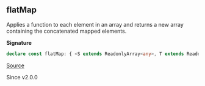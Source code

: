 ## flatMap

Applies a function to each element in an array and returns a new array containing the concatenated mapped elements.

**Signature**

```ts
declare const flatMap: { <S extends ReadonlyArray<any>, T extends ReadonlyArray<any>>(f: (a: ReadonlyArray.Infer<S>, i: number) => T): (self: S) => ReadonlyArray.AndNonEmpty<S, T, ReadonlyArray.Infer<T>>; <A, B>(self: NonEmptyReadonlyArray<A>, f: (a: A, i: number) => NonEmptyReadonlyArray<B>): NonEmptyArray<B>; <A, B>(self: ReadonlyArray<A>, f: (a: A, i: number) => ReadonlyArray<B>): Array<B>; }
```

[Source](https://github.com/Effect-TS/effect/tree/main/packages/effect/src/Array.ts#L2345)

Since v2.0.0
